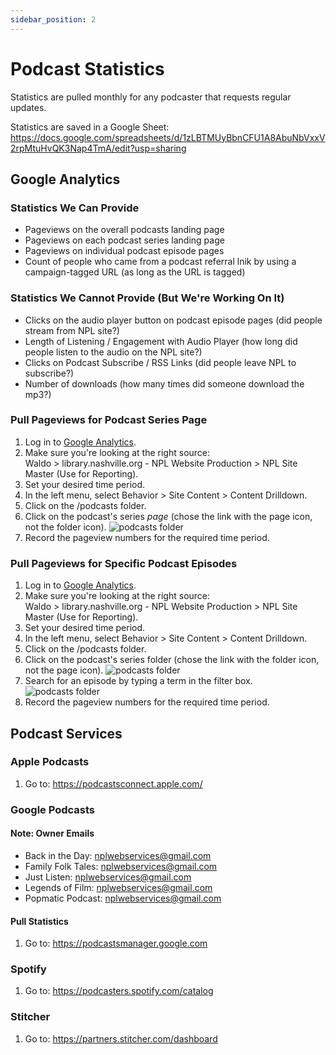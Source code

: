 ```yaml
---
sidebar_position: 2
---
```


# Podcast Statistics

Statistics are pulled monthly for any podcaster that requests regular updates.

Statistics are saved in a Google Sheet: https://docs.google.com/spreadsheets/d/1zLBTMUyBbnCFU1A8AbuNbVxxV2rpMtuHvQK3Nap4TmA/edit?usp=sharing

## Google Analytics

### Statistics We Can Provide

* Pageviews on the overall podcasts landing page
* Pageviews on each podcast series landing page
* Pageviews on individual podcast episode pages
* Count of people who came from a podcast referral lnik by using a campaign-tagged URL (as long as the URL is tagged)

### Statistics We Cannot Provide (But We're Working On It)

* Clicks on the audio player button on podcast episode pages (did people stream from NPL site?)
* Length of Listening / Engagement with Audio Player (how long did people listen to the audio on the NPL site?)
* Clicks on Podcast Subscribe / RSS Links (did people leave NPL to subscribe?)
* Number of downloads (how many times did someone download the mp3?)

### Pull Pageviews for Podcast Series Page

1. Log in to [Google Analytics](https://analytics.google.com/analytics/web/).
1. Make sure you're looking at the right source:  
Waldo > library.nashville.org - NPL Website Production > NPL Site Master (Use for Reporting).
1. Set your desired time period.
1. In the left menu, select Behavior > Site Content > Content Drilldown.
1. Click on the /podcasts folder.
1. Click on the podcast's series *page* (chose the link with the page icon, not the folder icon).
![podcasts folder](/img/podcast-1.png)
1. Record the pageview numbers for the required time period.

### Pull Pageviews for Specific Podcast Episodes

1. Log in to [Google Analytics](https://analytics.google.com/analytics/web/).
1. Make sure you're looking at the right source:  
Waldo > library.nashville.org - NPL Website Production > NPL Site Master (Use for Reporting).
1. Set your desired time period.
1. In the left menu, select Behavior > Site Content > Content Drilldown.
1. Click on the /podcasts folder.
1. Click on the podcast's series folder (chose the link with the folder icon, not the page icon).
![podcasts folder](/img/podcast-2.png)
1. Search for an episode by typing a term in the filter box.
![podcasts folder](/img/podcast-3.png)
1. Record the pageview numbers for the required time period.

## Podcast Services

### Apple Podcasts

1. Go to: https://podcastsconnect.apple.com/

### Google Podcasts

#### Note: Owner Emails
- Back in the Day: nplwebservices@gmail.com
- Family Folk Tales: nplwebservices@gmail.com
- Just Listen: nplwebservices@gmail.com
- Legends of Film: nplwebservices@gmail.com
- Popmatic Podcast: nplwebservices@gmail.com

#### Pull Statistics

1. Go to: https://podcastsmanager.google.com

### Spotify

1. Go to: https://podcasters.spotify.com/catalog

### Stitcher

1. Go to: https://partners.stitcher.com/dashboard
